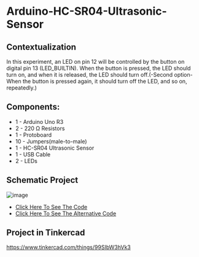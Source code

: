# Arduino-HC-SR04-Ultrasonic-Sensor

## Contextualization
In this experiment, an LED on pin 12 will be controlled by the button on digital pin 13 (LED_BUILTIN). When the button is pressed, the LED should turn on, and when it is released, the LED should turn off.(-Second option- When the button is pressed again, it should turn off the LED, and so on, repeatedly.)

## Components:
- 1 - Arduino Uno R3
- 2 - 220 Ω Resistors
- 1 - Protoboard
- 10 - Jumpers(male-to-male)
- 1 - HC-SR04 Ultrasonic Sensor
- 1 - USB Cable 
- 2 - LEDs

## Schematic Project
![image](https://github.com/KaikyM/Arduino-HC-SR04-Ultrasonic-Sensor/assets/127446435/2724066a-538f-4093-9959-82160272746d)
- [Click Here To See The Code](Arduino_Code.ino)
- [Click Here To See The Alternative Code](Option_Arduino_Code.ino)

## Project in Tinkercad
https://www.tinkercad.com/things/99SIbW3hVk3
